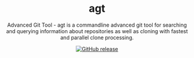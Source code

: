 <h1 align="center">agt</h1>

<p align="center">
Advanced Git Tool - agt is a commandline advanced git tool for searching and querying information about repositories as well as cloning with fastest and parallel clone processing.
</p>

<p align="center">
  <a href="https://github.com/bl4ckbo7/agt/releases">
    <img alt="GitHub release" src="https://img.shields.io/github/release/bl4ckbo7/agt.svg?label=releases">
  </a>
</p>
